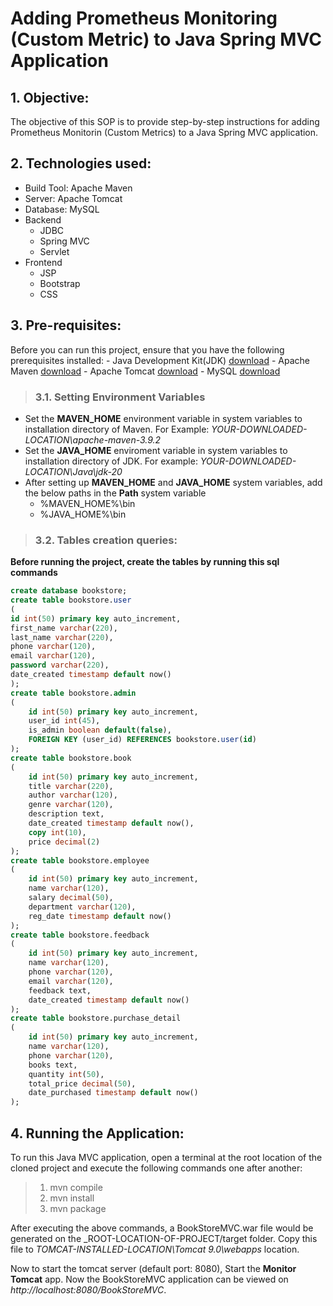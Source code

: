 # Adding Prometheus Monitoring (Custom Metric) to Java Spring MVC Application

## 1. Objective:

The objective of this SOP is to provide step-by-step instructions for adding Prometheus Monitorin (Custom Metrics) to a Java Spring MVC application.

## 2. Technologies used:

- Build Tool: Apache Maven 
- Server: Apache Tomcat 
- Database: MySQL 
- Backend
	- JDBC
	- Spring MVC
	- Servlet
- Frontend
	- JSP
	- Bootstrap
	- CSS

## 3. Pre-requisites:

Before you can run this project, ensure that you have the following prerequisites installed:
	- Java Development Kit(JDK) [download](https://download.oracle.com/java/20/latest/jdk-20_windows-x64_bin.exe)
	- Apache Maven [download](https://dlcdn.apache.org/maven/maven-3/3.9.2/binaries/apache-maven-3.9.2-bin.zip)
	- Apache Tomcat [download](https://dlcdn.apache.org/tomcat/tomcat-9/v9.0.75/bin/apache-tomcat-9.0.75.exe)
	- MySQL [download](https://dev.mysql.com/get/Downloads/MySQLInstaller/mysql-installer-community-8.0.33.0.msi)

> ### 3.1. Setting Environment Variables

- Set the **MAVEN_HOME** environment variable in system variables to installation directory of Maven. For Example: _YOUR-DOWNLOADED-LOCATION\apache-maven-3.9.2_
- Set the **JAVA_HOME** enviroment variable in system variables to installation directory of JDK. For example: _YOUR-DOWNLOADED-LOCATION\Java\jdk-20_
- After setting up **MAVEN_HOME** and **JAVA_HOME** system variables, add the below paths in the **Path** system variable
	- %MAVEN_HOME%\bin
	- %JAVA_HOME%\bin

> ### 3.2. Tables creation queries:

**Before running the project, create the tables by running this sql commands**
```sql
create database bookstore;
create table bookstore.user
(
id int(50) primary key auto_increment, 
first_name varchar(220),  
last_name varchar(220), 
phone varchar(120), 
email varchar(120), 
password varchar(220),
date_created timestamp default now()
);
create table bookstore.admin
(
	id int(50) primary key auto_increment, 
	user_id int(45),  
	is_admin boolean default(false),
	FOREIGN KEY (user_id) REFERENCES bookstore.user(id)
);
create table bookstore.book
(
	id int(50) primary key auto_increment, 
	title varchar(220), 
	author varchar(120), 
	genre varchar(120), 
	description text, 
	date_created timestamp default now(), 
	copy int(10), 
	price decimal(2)
);
create table bookstore.employee
(
	id int(50) primary key auto_increment, 
	name varchar(120), 
	salary decimal(50), 
	department varchar(120), 
	reg_date timestamp default now()
);
create table bookstore.feedback 
(
	id int(50) primary key auto_increment, 
	name varchar(120), 
	phone varchar(120), 
	email varchar(120), 
	feedback text, 
	date_created timestamp default now()
);
create table bookstore.purchase_detail
(
	id int(50) primary key auto_increment,  
	name varchar(120), 
	phone varchar(120), 
	books text, 
	quantity int(50), 
	total_price decimal(50), 
	date_purchased timestamp default now()
);
```

## 4. Running the Application:

To run this Java MVC application, open a terminal at the root location of the cloned project and execute the following commands one after another:
> 1. mvn compile
> 2. mvn install
> 3. mvn package

After executing the above commands, a BookStoreMVC.war file would be generated on the _ROOT-LOCATION-OF-PROJECT/target folder. Copy this file to _TOMCAT-INSTALLED-LOCATION\Tomcat 9.0\webapps_ location.

Now to start the tomcat server (default port: 8080), Start the **Monitor Tomcat** app. Now the BookStoreMVC application can be viewed on _http://localhost:8080/BookStoreMVC_.




